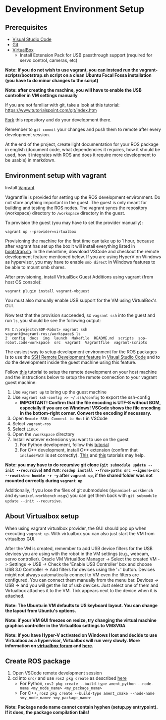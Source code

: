# Development Environment Setup

## Prerequisites

* [Visual Studio Code](https://code.visualstudio.com/)
* [Git](https://git-scm.com/)
* [VirtualBox](https://www.virtualbox.org/wiki/Downloads)
  * Install Extension Pack for USB passthrough support (required for servo control, cameras, etc)

**Note: If you do not wish to use vagrant, you can instead run the vagrant-scripts/bootstrap.sh script on a clean Ubuntu Focal Fossa installation (you have to do minor changes to the script)**

**Note: after creating the machine, you will have to enable the USB controller in VM settings manually**

If you are not familiar with git, take a look at this tutorial: <https://www.tutorialspoint.com/git/index.htm>

[Fork](https://docs.github.com/en/free-pro-team@latest/github/getting-started-with-github/fork-a-repo) this repository and do your development there.

Remember to `git commit` your changes and push them to remote after
every development session.

At the end of the project, create light documentation for your ROS package in english (document code, what dependencies it requires, how it should be used, how it integrates with ROS and does it require more development to be usable) in markdown.

## Environment setup with vagrant

Install [Vagrant](https://www.vagrantup.com/)

Vagrantfile is provided for setting up the ROS development environment. Do not store anything important in the guest. The guest is only meant for building and testing the ROS nodes.
The vagrant syncs the repository (workspace) directory to `/workspace` directory in the guest.

To provision the guest (you may have to set the provider manually):

```pwsh
vagrant up --provider=virtualbox
```

Provisioning the machine for the first time can take up to 1 hour, because after vagrant has set up the box it will install everything listed in [bootstrap.sh](../vagrant-scripts/bootstrap.sh). In the meantime, download VSCode and checkout the remote development feature mentioned below. If you are using HyperV on Windows as hypervisor, you may have to enable `smb direct` in Windows features to be able to mount smb shares. 

After provisioning, install VirtualBox Guest Additions using vagrant (from host OS console): 

```console
vagrant plugin install vagrant-vbguest
````

You must also manually enable USB support for the VM using VirtualBox's GUI.

Now test that the provision succeeded, so `vagrant ssh` into the guest and run `ls`, you should be see the following output:

```console
PS C:\projects\SOP-Robot> vagrant ssh
vagrant@vagrant-ros:/workspace$ ls
2  config  docs  img  launch  Makefile  README.md  scripts  sop-robot.code-workspace  src  vagrant  Vagrantfile  vagrant-scripts
```


The easiest way to setup development environment for the ROS packages is to use the [SSH Remote Development
feature](https://code.visualstudio.com/docs/remote/ssh) in [Visual Studio Code](https://code.visualstudio.com/) and to do the development inside the guest machine using this feature.

Follow [this](https://code.visualstudio.com/docs/remote/ssh) tutorial to setup the remote development on your host machine and the instructions below to setup the remote connection to your vagrant guest machine:

1. Use `vagrant up` to bring up the guest machine
2. Use `vagrant ssh-config >> ~/.ssh/config` to export the ssh-config
   * **IMPORTANT! Confirm that the file encoding is UTF-8 without BOM, especially if you are on Windows! VSCode shows the file encoding in the bottom-right corner. Convert the encoding if necessary.**
3. Open `Remote-SSH: Connect to Host` in VSCode
4. Select `vagrant-ros`
5. Select `Linux`
6. Open the `/workspace` directory
7. Install whatever extensions you want to use on the guest
   1. For Python development, follow this [tutorial](https://code.visualstudio.com/docs/languages/python)
   2. For C++ development, install C++ extension (confirm that `includePath` is set correctly). [This](https://code.visualstudio.com/docs/languages/cpp) and [this](https://code.visualstudio.com/docs/cpp/config-linux) tutorials may help.

**Note: you may have to do recursive git clone (`git submodule update --init --recursive`) and run: `rosdep install --from-paths src --ignore-src --rosdistro humble -r -y` after `vagrant up`, if the shared folder was not mounted correctly during `vagrant up`**

Additionally, if you lose the files of git submodules (`dynamixel-workbench` and `dynamixel-workbench-msgs`) you can get them back with `git submodule update --init --recursive`.

## About Virtualbox setup

When using vagrant virtualbox provider, the GUI should pop up when executing `vagrant up`. With virtualbox you can also just start the VM from virtualbox GUI.

After the VM is created, remember to add USB device filters for the USB devices you are using with the robot in the VM settings (e.g., webcam, servo controller). Oracle VM VirtualBox Manager -> Select the created VM -> Settings -> USB -> Check the 'Enable USB Controller' box and choose USB 3.0 Controller -> Add filters for devices using the '+' button. Devices might not always automatically connect to VM even the filters are configured. You can connect them manually from the menu bar. Devices -> USB -> and you will get the list of usb devices. Just select one of them and Virtualbox attaches it to the VM. Tick appears next to the device when it is attached.

**Note: The Ubuntu in VM defaults to US keyboard layout. You can change the layout from Ubuntu's options.**

**Note: if your VM GUI freezes on resize, try changing the virtual machine graphics controller in the VirtualBox settings to VMSVGA**

**Note: If you have Hyper-V activated on Windows Host and decide to use Virtualbox as a hypervisor, Virtualbox will run very slowly. More information on [virtualbox forum](https://forums.virtualbox.org/viewtopic.php?t=99390) and [here](https://www.sysprobs.com/fixed-virtualbox-vms-too-slow-on-windows-host).**

## Create ROS package

1. Open VSCode remote development session
2. cd into `src/` and use `ros2 pkg create` as described [here](https://index.ros.org/doc/ros2/Tutorials/Creating-Your-First-ROS2-Package/)
   * For Python, `ros2 pkg create --build-type ament_python --node-name <my_node_name> <my_package_name>`
   * For C++, `ros2 pkg create --build-type ament_cmake --node-name <my_node_name> <my_package_name>`

**Note: Package node name cannot contain hyphen (setup.py entrypoint). If it does, the package compilation fails!**
